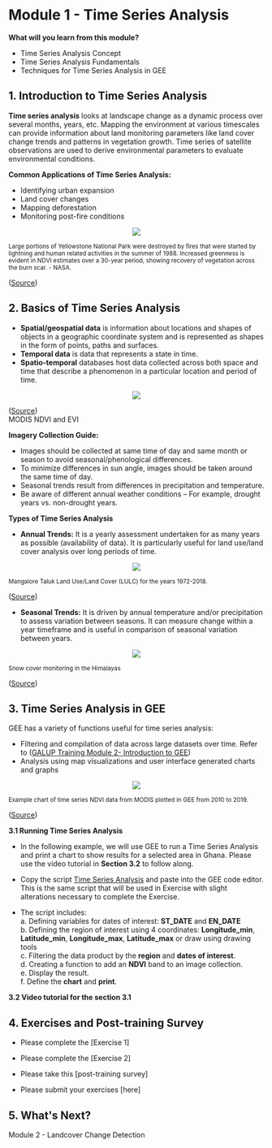 # Module 1 - Time Series Analysis 


**What will you learn from this module?**
- Time Series Analysis Concept
- Time Series Analysis Fundamentals
- Techniques for Time Series Analysis in GEE

## 1. Introduction to Time Series Analysis
**Time series analysis** looks at landscape change as a dynamic process over several months, years, etc. Mapping the environment at various timescales can provide information about land monitoring parameters like land cover change trends and patterns in vegetation growth. Time series of satellite observations are used to derive environmental parameters to evaluate environmental conditions. <br>

**Common Applications of Time Series Analysis:**
- Identifying urban expansion
- Land cover changes
- Mapping deforestation
- Monitoring post-fire conditions

<p align="center">
<img src="https://user-images.githubusercontent.com/85199074/193483159-0a7eff47-d4d5-4dd9-81a6-6275ad535ec3.png">
</p>
<sub> Large portions of Yellowstone National Park were destroyed by fires that were started by lightning and human related activities in the summer of 1988. Increased greenness is evident in NDVI estimates over a 30-year period, showing recovery of vegetation across the burn scar. - NASA.</sub>

([Source](https://earthobservatory.nasa.gov/world-of-change/Yellowstone))<br>


## 2. Basics of Time Series Analysis
- **Spatial/geospatial data** is information about locations and shapes of objects in a geographic coordinate system and is represented as shapes in the form of points, paths and surfaces. <br>
- **Temporal data** is data that represents a state in time. <br>
- **Spatio-temporal** databases host data collected across both space and time that describe a phenomenon in a particular location and period of time. 

<p align="center">
<img src="https://user-images.githubusercontent.com/87503837/151854688-12a69e04-c870-4273-88e6-4c30e7b9d7d5.png">
</p>

([Source](https://doi.org/10.1186/s40965-017-0038-z))<br>
MODIS NDVI and EVI

**Imagery Collection Guide:**
- Images should be collected at same time of day and same month or season to avoid seasonal/phenological differences.
- To minimize differences in sun angle, images should be taken around the same time of day.
- Seasonal trends result from differences in precipitation and temperature.
- Be aware of different annual weather conditions – For example, drought years vs. non-drought years.

**Types of Time Series Analysis**
- **Annual Trends:**
It is a yearly assessment undertaken for as many years as possible (availability of data). It is particularly useful for land use/land cover analysis over long periods of time.

<p align="center">
<img src="https://media.springernature.com/lw685/springer-static/image/art%3A10.1007%2Fs10708-020-10302-4/MediaObjects/10708_2020_10302_Fig3_HTML.png">
</p>
<sub> Mangalore Taluk Land Use/Land Cover (LULC) for the years 1972-2018. </sub>

([Source](https://link.springer.com/article/10.1007/s10708-020-10302-4))<br>

- **Seasonal Trends:**
It is driven by annual temperature and/or precipitation to assess variation between seasons. It can measure change within a year timeframe and is useful in comparison of seasonal variation between years.

<p align="center">
<img src="https://user-images.githubusercontent.com/85199074/193489786-81894af7-5381-425a-8a8f-e9ac3fb019b5.png">
</p>
<sub> Snow cover monitoring in the Himalayas </sub>

([Source](https://appliedsciences.nasa.gov/join-mission/training/english/arset-using-google-earth-engine-land-monitoring-applications))<br>
 
## 3. Time Series Analysis in GEE

GEE has a variety of functions useful for time series analysis:
- Filtering and compilation of data across large datasets over time. Refer to ([GALUP Training Module 2- Introduction to GEE](https://github.com/SERVIR-WA/GALUP/blob/master/training/2_rs/module2.md))<br>
- Analysis using map visualizations and user interface generated charts and graphs
<p align="center">
<img src="https://developers.google.com/static/earth-engine/images/Charts_image_collection_05.svg">
</p>
<sub> Example chart of time series NDVI data from MODIS plotted in GEE from 2010 to 2019. </sub>

([Source](https://developers.google.com/earth-engine/guides/charts_image_collection))<br>

**3.1 Running Time Series Analysis**<br>
- In the following example, we will use GEE to run a Time Series Analysis and print a chart to show results for a selected area in Ghana. Please use the video tutorial in **Section 3.2** to follow along.

- Copy the script [Time Series Analysis](https://github.com/ecodynlab/GALUP/wiki/Scripts#04_time_series_analysis) and paste into the GEE code editor. This is the same script that will be used in Exercise with slight alterations necessary to complete the Exercise.
- The script includes:<br>
  a. Defining variables for dates of interest: **ST_DATE** and **EN_DATE** <br>
  b. Defining the region of interest using 4 coordinates: **Longitude_min**, **Latitude_min**, **Longitude_max**, **Latitude_max** or draw using drawing tools <br>
  c. Filtering the data product by the **region** and **dates of interest**. <br>
  d. Creating a function to add an **NDVI** band to an image collection. <br>
  e. Display the result. <br>
  f. Define the **chart** and **print**. <br>
  
**3.2 Video tutorial for the section 3.1** <br>

## 4. Exercises and Post-training Survey

- Please complete the [Exercise 1]
- Please complete the [Exercise 2]

- Please take this [post-training survey]
  
- Please submit your exercises [here]

## 5. What's Next?

Module 2 - Landcover Change Detection

